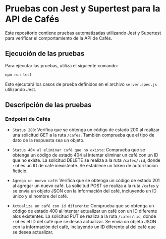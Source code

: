 # Pruebas con Jest y Supertest para la API de Cafés

Este repositorio contiene pruebas automatizadas utilizando Jest y Supertest para verificar el comportamiento de la API de Cafés.

## Ejecución de las pruebas

Para ejecutar las pruebas, utiliza el siguiente comando:

```bash
npm run test
```

Esto ejecutará los casos de prueba definidos en el archivo `server.spec.js` utilizando Jest.

## Descripción de las pruebas

### Endpoint de Cafés

- `Status 200`: Verifica que se obtenga un código de estado 200 al realizar una solicitud GET a la ruta `/cafes`. También comprueba que el tipo de dato de la respuesta sea un objeto.

- `Status 404 al eliminar café que no existe`: Comprueba que se obtenga un código de estado 404 al intentar eliminar un café con un ID que no existe. La solicitud DELETE se realiza a la ruta `/cafes/:id`, donde `:id` es un ID de café inexistente. Se establece un token de autorización ficticio.

- `Agrega un nuevo café`: Verifica que se obtenga un código de estado 201 al agregar un nuevo café. La solicitud POST se realiza a la ruta `/cafes` y se envía un objeto JSON con la información del café, incluyendo un ID único y el nombre del café.

- `Actualiza un café con id diferente`: Comprueba que se obtenga un código de estado 400 al intentar actualizar un café con un ID diferente alos existentes. La solicitud PUT se realiza a la ruta `/cafes/:id`, donde `:id` es el ID del café que se desea actualizar. Se envía un objeto JSON con la información del café, incluyendo un ID diferente al del café que se desea actualizar.

